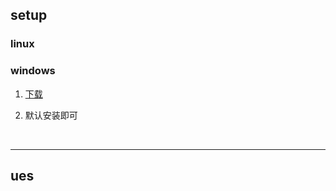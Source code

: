 ## setup

### linux

### windows

1. [下载](https://dev.mysql.com/downloads/installer/)

2. 默认安装即可


<br>

---

## ues